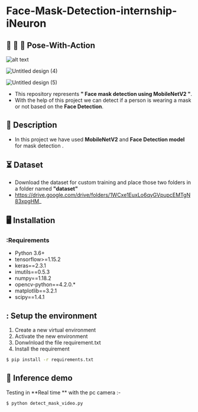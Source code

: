 # Face-Mask-Detection-internship-iNeuron
## :running: :walking: :dancer: Pose-With-Action
![alt text](https://fypidea.com/wp-content/uploads/2020/06/Potterytableware-tiles..png)

![Untitled design (4)](https://cdn.romania-insider.com/cdn/ff/aktSImH-OfcpgkvvcRwBFtSoRtFaVFtyU3mBCjGPw-s/1628000060/public/styles/article_large_image/public/2020-07/face_recognition_mask_by_viktoriia_miroshnikovadreamstime.com_.jpg)

![Untitled design (5)](https://user-images.githubusercontent.com/62059604/99800592-9e6e1e80-2b5a-11eb-8f70-4796dd0ee36a.png)

- This repository represents **" Face mask detection using MobileNetV2 "**.
- With the help of this project we can detect if a person is wearing a mask or not based on the **Face Detection**.
  
## 📝 Description
- In this project we have used **MobileNetV2** and **Face Detection model** for mask detection .

## ⏳ Dataset
- Download the dataset for custom training and place those two folders  in a folder named **"dataset"**
- https://drive.google.com/drive/folders/1WCxe1EuxLo6qyGVpupcEMTgN83xpgHM_ 

## :desktop_computer:	Installation

### :Requirements
* Python 3.6+
* tensorflow>=1.15.2
* keras==2.3.1
* imutils==0.5.3
* numpy==1.18.2
* opencv-python==4.2.0.*
* matplotlib==3.2.1
* scipy==1.4.1

## : Setup the environment
1. Create a new virtual environment 
2. Activate the new environment
3. Donwlnload the file requirement.txt  
4. Install the requirement 
```bash
$ pip install -r requirements.txt 

```
## 🎯 Inference demo
 Testing in  **Real time ** with the pc camera   :-
```bash
$ python detect_mask_video.py

```

